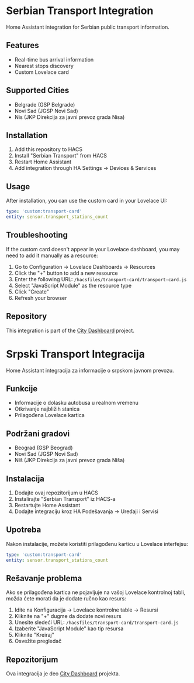 
# Serbian Transport Integration

Home Assistant integration for Serbian public transport information.

## Features
- Real-time bus arrival information
- Nearest stops discovery
- Custom Lovelace card

## Supported Cities
- Belgrade (GSP Belgrade)
- Novi Sad (JGSP Novi Sad)
- Nis (JKP Direkcija za javni prevoz grada Nisa)

## Installation
1. Add this repository to HACS
2. Install "Serbian Transport" from HACS
3. Restart Home Assistant
4. Add integration through HA Settings -> Devices & Services

## Usage
After installation, you can use the custom card in your Lovelace UI:

```yaml
type: 'custom:transport-card'
entity: sensor.transport_stations_count
```

## Troubleshooting

If the custom card doesn't appear in your Lovelace dashboard, you may need to add it manually as a resource:

1. Go to Configuration -> Lovelace Dashboards -> Resources
2. Click the "+" button to add a new resource
3. Enter the following URL: `/hacsfiles/transport-card/transport-card.js`
4. Select "JavaScript Module" as the resource type
5. Click "Create"
6. Refresh your browser

## Repository

This integration is part of the [City Dashboard](https://github.com/dzarlax/city-dashboard) project.


# Srpski Transport Integracija

Home Assistant integracija za informacije o srpskom javnom prevozu.

## Funkcije
- Informacije o dolasku autobusa u realnom vremenu
- Otkrivanje najbližih stanica
- Prilagođena Lovelace kartica

## Podržani gradovi
- Beograd (GSP Beograd)
- Novi Sad (JGSP Novi Sad)
- Niš (JKP Direkcija za javni prevoz grada Niša)

## Instalacija
1. Dodajte ovaj repozitorijum u HACS
2. Instalirajte "Serbian Transport" iz HACS-a
3. Restartujte Home Assistant
4. Dodajte integraciju kroz HA Podešavanja -> Uređaji i Servisi

## Upotreba
Nakon instalacije, možete koristiti prilagođenu karticu u Lovelace interfejsu:

```yaml
type: 'custom:transport-card'
entity: sensor.transport_stations_count
```

## Rešavanje problema

Ako se prilagođena kartica ne pojavljuje na vašoj Lovelace kontrolnoj tabli, možda ćete morati da je dodate ručno kao resurs:

1. Idite na Konfiguracija -> Lovelace kontrolne table -> Resursi
2. Kliknite na "+" dugme da dodate novi resurs
3. Unesite sledeći URL: `/hacsfiles/transport-card/transport-card.js`
4. Izaberite "JavaScript Module" kao tip resursa
5. Kliknite "Kreiraj"
6. Osvežite pregledač

## Repozitorijum

Ova integracija je deo [City Dashboard](https://github.com/dzarlax/city-dashboard) projekta.